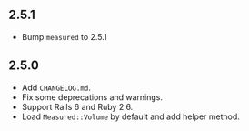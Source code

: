 2.5.1
-----

* Bump `measured` to 2.5.1

2.5.0
-----

* Add `CHANGELOG.md`.
* Fix some deprecations and warnings.
* Support Rails 6 and Ruby 2.6.
* Load `Measured::Volume` by default and add helper method.

